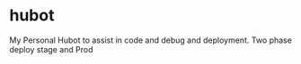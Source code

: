 # hubot
My Personal Hubot to assist in code and debug and deployment. Two phase deploy stage and Prod
